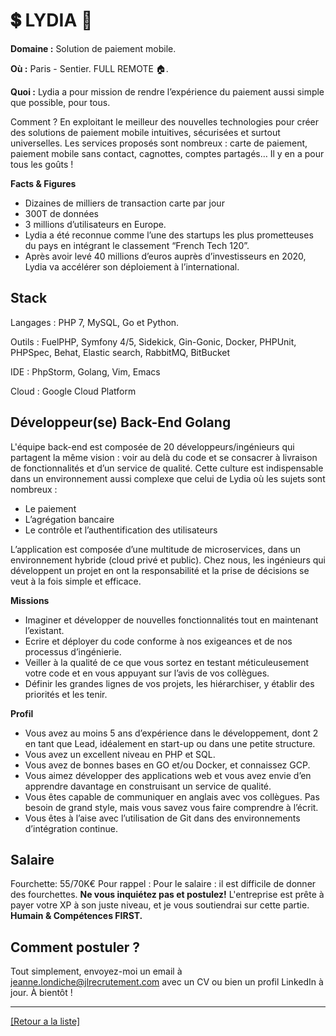 # 💲 LYDIA 📱

**Domaine :** Solution de paiement mobile.

**Où :** Paris - Sentier. FULL REMOTE 🏠.

**Quoi :** Lydia a pour mission de rendre l’expérience du paiement aussi simple que possible, pour tous.

Comment ? En exploitant le meilleur des nouvelles technologies pour créer des solutions de paiement mobile intuitives, sécurisées et surtout universelles. Les services proposés sont nombreux : carte de paiement, paiement mobile sans contact, cagnottes, comptes partagés… Il y en a pour tous les goûts !

**Facts & Figures**

* Dizaines de milliers de transaction carte par jour
* 300T de données
* 3 millions d’utilisateurs en Europe.
* Lydia a été reconnue comme l’une des startups les plus prometteuses du pays en intégrant le classement “French Tech 120”.
* Après avoir levé 40 millions d’euros auprès d’investisseurs en 2020, Lydia va accélérer son déploiement à l’international.

## Stack

Langages : PHP 7, MySQL, Go et Python.

Outils : FuelPHP, Symfony 4/5, Sidekick, Gin-Gonic, Docker, PHPUnit, PHPSpec, Behat, Elastic search, RabbitMQ, BitBucket

IDE : PhpStorm, Golang, Vim, Emacs

Cloud : Google Cloud Platform

## Développeur(se) Back-End Golang

L'équipe back-end est composée de 20 développeurs/ingénieurs qui partagent la même vision : voir au delà du code et se consacrer à livraison de fonctionnalités et d’un service de qualité.
Cette culture est indispensable dans un environnement aussi complexe que celui de Lydia où les sujets sont nombreux :

* Le paiement
* L’agrégation bancaire
* Le contrôle et l’authentification des utilisateurs

L’application est composée d’une multitude de microservices, dans un environnement hybride (cloud privé et public).
Chez nous, les ingénieurs qui développent un projet en ont la responsabilité et la prise de décisions se veut à la fois simple et efficace.

**Missions**

* Imaginer et développer de nouvelles fonctionnalités tout en maintenant l’existant.
* Ecrire et déployer du code conforme à nos exigeances et de nos processus d’ingénierie.
* Veiller à la qualité de ce que vous sortez en testant méticuleusement votre code et en vous appuyant sur l’avis de vos collègues.
* Définir les grandes lignes de vos projets, les hiérarchiser, y établir des priorités et les tenir.

**Profil**

* Vous avez au moins 5 ans d’expérience dans le développement, dont 2 en tant que Lead, idéalement en start-up ou dans une petite structure.
* Vous avez un excellent niveau en PHP et SQL.
* Vous avez de bonnes bases en GO et/ou Docker, et connaissez GCP.
* Vous aimez développer des applications web et vous avez envie d’en apprendre davantage en construisant un service de qualité.
* Vous êtes capable de communiquer en anglais avec vos collègues. Pas besoin de grand style, mais vous savez vous faire comprendre à l’écrit.
* Vous êtes à l’aise avec l’utilisation de Git dans des environnements d’intégration continue.

## Salaire

Fourchette: 55/70K€
Pour rappel :  Pour le salaire : il est difficile de donner des fourchettes. **Ne vous inquiétez pas et postulez!** L'entreprise est prête à payer votre XP à son juste niveau, et je vous soutiendrai sur cette partie. **Humain & Compétences FIRST.**


## Comment postuler ?

Tout simplement, envoyez-moi un email à jeanne.londiche@jlrecrutement.com avec un CV ou bien un profil LinkedIn à jour. À bientôt ! 

----
<a href="https://github.com/jlondiche/job-board-php/blob/master/README.md">[Retour a la liste]</a>